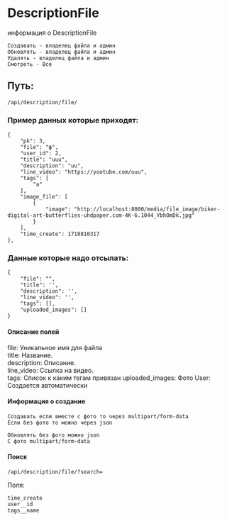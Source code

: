 # DescriptionFile

информация о DescriptionFile

    Создавать - владелец файла и админ
    Обновлять - владелец файла и админ
    Удалять - владелец файла и админ
    Смотреть - Все

## Путь:

    /api/description/file/

### Пример данных которые приходят:

    {
        "pk": 3,
        "file": "ф",
        "user_id": 2,
        "title": "uuu",
        "description": "uu",
        "line_video": "https://yootube.com/uuu",
        "tags": [
            "a"
        ],
        "image_file": [
            {
                "image": "http://localhost:8000/media/file_image/biker-digital-art-butterflies-uhdpaper.com-4K-6.1044_YbhOmDk.jpg"
            }
        ],
        "time_create": 1718810317
    },

### Данные которые надо отсылать:

    {
        "file": "",
        "title": '',
        "description": '',
        "line_video": '',
        "tags": [],
        "uploaded_images": []
    }

#### Описание полей

file: Уникальное имя для файла \
title: Название. \
description: Описание. \
line_video: Ссылка на видео. \
tags: Список к каким тегам привязан
uploaded_images: Фото
User: Создается автоматически

#### Информация о создание

    Создавать если вместе с фото то через multipart/form-data
    Если без фото то можно через json

    Обновлять без фото можно json
    С фото multipart/form-data

#### Поиск

    /api/description/file/?search=

Поля:

    time_create 
    user__id 
    tags__name
